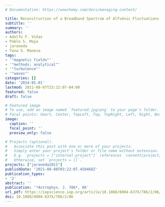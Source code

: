 ```yaml
---
# Documentation: https://wowchemy.com/docs/managing-content/

title: Reconstruction of a Broadband Spectrum of Alfvénic Fluctuations
subtitle: ''
summary: ''
authors:
- Adolfo F. Viñas
- Pablo S. Moya
- jaraneda
- Yana G. Maneva
tags:
- '"magnetic fields"'
- '"methods: analytical"'
- '"turbulence"'
- '"waves"'
categories: []
date: '2014-01-01'
lastmod: 2021-08-07T23:22:07-04:00
featured: false
draft: false

# Featured image
# To use, add an image named `featured.jpg/png` to your page's folder.
# Focal points: Smart, Center, TopLeft, Top, TopRight, Left, Right, BottomLeft, Bottom, BottomRight.
image:
  caption: ''
  focal_point: ''
  preview_only: false

# Projects (optional).
#   Associate this post with one or more of your projects.
#   Simply enter your project's folder or file name without extension.
#   E.g. `projects = ["internal-project"]` references `content/project/deep-learning/index.md`.
#   Otherwise, set `projects = []`.
projects: ["jaraneda2011"]
publishDate: '2021-08-08T03:22:07.450468Z'
publication_types:
- '2'
abstract: ''
publication: '*Astrophys. J. 786*, 86'
url_pdf: https://iopscience.iop.org/article/10.1088/0004-637X/786/2/86/pdf
doi: 10.1088/0004-637X/786/2/86
---
```

